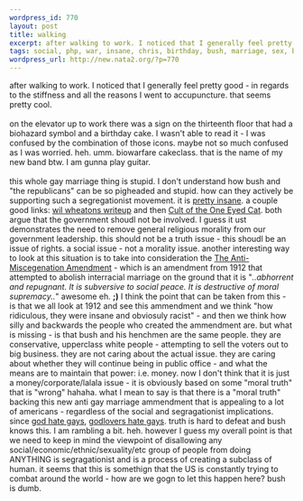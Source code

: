 ```yaml
--- 
wordpress_id: 770
layout: post
title: walking
excerpt: after walking to work. I noticed that I generally feel pretty good - in regards to the stiffness and all the reasons I went to accupuncture. that seems pretty cool. on the elevator up to work there was a sign on the thirteenth floor that had a biohazard symbol and a birthday cake. I wasn't able to read it - I was confused by the combination of those icons. maybe not so much confused as ...
tags: social, php, war, insane, chris, birthday, bush, marriage, sex, business, corporate
wordpress_url: http://new.nata2.org/?p=770
---
```

after walking to work. I noticed that I generally feel pretty good - in regards to the stiffness and all the reasons I went to accupuncture. that seems pretty cool. <Br><br/>on the elevator up to work there was a sign on the thirteenth floor that had a biohazard symbol and a birthday cake. I wasn't able to read it - I was confused by the combination of those icons. maybe not so much confused as I was worried. heh. umm. biowarfare cakeclass. that is the name of my new band btw. I am gunna play guitar. <br/><br/>this whole gay marriage thing is stupid. I don't understand how bush and "the republicans" can be so pigheaded and stupid. how can they actively be supporting such a segregationist movement. it is <a href="http://conelrad.com/">pretty insane</a>. a couple good links: <a href="http://www.wilwheaton.net/mt/archives/001544.php">wil wheatons writeup</a> and then <a href="http://www.oneeyedcult.com/archives/000036.html"> Cult of the One Eyed Cat</a>. both argue that the government shoudl not be involved. I guess it ust demonstrates the need to remove general religious morality from our government leadership. this should not be a truth issue - this shoudl be an issue of rights. a social issue - not a morality issue. another interesting way to look at this situation is to take into consideration the <a href="http://www.corante.com/importance/archives/002111.html">The Anti-Miscegenation Amendment</a> - which is an amendment from 1912 that attempted to abolish interracial marriage on the ground that it is "<i>..abhorrent and repugnant. It is subversive to social peace. It is destructive of moral supremacy..</i>" awesome eh. <b>;)</b> I think the point that can be taken from this - is that we all look at 1912 and see this ammendment and we think "how ridiculous, they were insane and obviosuly racist" - and then we think how silly and backwards the people who created the ammendment are. but what is missing - is that bush and his henchmen are the same people. they are conservative, upperclass white people - attempting to sell the voters out to big business. they are not caring about the actual issue. they are caring about whether they will continue being in public office - and what the means are to maintain that power: i.e. money.  now I don't think that it is just a money/corporate/lalala issue - it is obviously based on some "moral truth" that is "wrong" hahaha. what I mean to say is that there is a "moral truth" backing this new anti gay marriage ammendment that is appealing to a lot of americans - regardless of the social and segragationist implications. since <a href="http://godlovesfags.com/">god hate gays</a>, <a href="http://liberalslikechrist.org/gopvsgay.jpg">godlovers hate gays</a>. truth is hard to defeat and bush knows this. I am rambling a bit. heh. however I guess my overall point is that we need to keep in mind the viewpoint of disallowing any social/economic/ethnic/sexuality/etc group of people from doing ANYTHING is segragationist and is a process of creating a subclass of human. it seems that this is somethign that the US is constantly trying to combat around the world - how are we gogn to let this happen here? bush is dumb.

